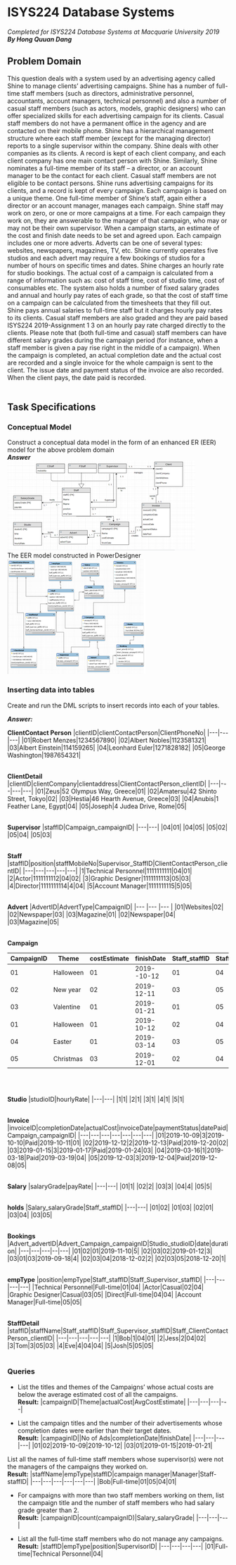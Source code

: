 # ISYS224 Database Systems
*Completed for ISYS224 Database Systems at Macquarie University 2019* <br>
***By Hong Quuan Dang***

## **Problem Domain**
This question deals with a system used by an advertising agency called Shine to manage
clients’ advertising campaigns. Shine has a number of full-time staff members (such as
directors, administrative personnel, accountants, account managers, technical personnel)
and also a number of casual staff members (such as actors, models, graphic designers) who
can offer specialized skills for each advertising campaign for its clients. Casual staff
members do not have a permanent office in the agency and are contacted on their mobile
phone. Shine has a hierarchical management structure where each staff member (except
for the managing director) reports to a single supervisor within the company.
Shine deals with other companies as its clients. A record is kept of each client company, and
each client company has one main contact person with Shine. Similarly, Shine nominates a
full-time member of its staff – a director, or an account manager to be the contact for each
client. Casual staff members are not eligible to be contact persons.
Shine runs advertising campaigns for its clients, and a record is kept of every campaign.
Each campaign is based on a unique theme. One full-time member of Shine’s staff, again
either a director or an account manager, manages each campaign. Shine staff may work on
zero, or one or more campaigns at a time. For each campaign they work on, they are
answerable to the manager of that campaign, who may or may not be their own supervisor.
When a campaign starts, an estimate of the cost and finish date needs to be set and agreed
upon. Each campaign includes one or more adverts. Adverts can be one of several types:
websites, newspapers, magazines, TV, etc. Shine currently operates five studios and each
advert may require a few bookings of studios for a number of hours on specific times and
dates. Shine charges an hourly rate for studio bookings. The actual cost of a campaign is
calculated from a range of information such as: cost of staff time, cost of studio time, cost
of consumables etc.
The system also holds a number of fixed salary grades and annual and hourly pay rates of
each grade, so that the cost of staff time on a campaign can be calculated from the
timesheets that they fill out. Shine pays annual salaries to full-time staff but it charges
hourly pay rates to its clients. Casual staff members are also graded and they are paid based 
ISYS224 2019-Assignment 1
3
on an hourly pay rate charged directly to the clients. Please note that (both full-time and
casual) staff members can have different salary grades during the campaign period (for
instance, when a staff member is given a pay rise right in the middle of a campaign).
When the campaign is completed, an actual completion date and the actual cost are
recorded and a single invoice for the whole campaign is sent to the client. The issue date
and payment status of the invoice are also recorded. When the client pays, the date paid is
recorded. <br>
<br>

## **Task Specifications**
### Conceptual Model
Construct a conceptual data model in the form of an enhanced ER (EER) model for the
above problem domain <br>
***Answer*** <br>
![ConceptualModel](Picture1.png) <br>
The EER model constructed in PowerDesigner <br> 
![EERModel](Picture2.png)

### Inserting data into tables
Create and run the DML scripts to insert records into each of your tables. <br>

***Answer:*** <br>

**ClientContact Person**
|clientID|clientContactPerson|ClientPhoneNo|
|---|---|---|
|01|Robert Menzes|1234567890|
|02|Albert Nobles|1123581321|
|03|Albert Einstein|114159265|
|04|Leonhard Euler|1271828182|
|05|George Washington|1987654321|
<br> <br>

**ClientDetail**
|clientID|clientCompany|clientaddress|ClientContactPerson_clientID|
|---|---|---|---|
|01|Zeus|52 Olympus Way, Greece|01|
|02|Amatersu|42 Shinto Street, Tokyo|02|
|03|Hestia|46 Hearth Avenue, Greece|03|
|04|Anubis|1 Feather Lane, Egypt|04|
|05|Joseph|4 Judea Drive, Rome|05|
<br> <br>

**Supervisor**
|staffID|Campaign_campaignID|
|---|---|
|04|01|
|04|05|
|05|02|
|05|04|
|05|03|
<br> <br>

**Staff**
|staffID|position|staffMobileNo|Supervisor_StaffID|ClientContactPerson_clientID|
|---|---|---|---|---|
|1|Technical Personnel|1111111111|04|01|
|2|Actor|1111111112|04|02|
|3|Graphic Designer|1111111113|05|03|
|4|Director|1111111114|4|04|
|5|Account Manager|1111111115|5|05|
<br> <br>

**Advert**
|AdvertID|AdvertType|CampaignID|
|--- |--- |--- |
|01|Websites|02|
|02|Newspaper|03|
|03|Magazine|01|
|02|Newspaper|04|
|03|Magazine|05|
<br> <br>

**Campaign** 

|CampaignID|Theme|costEstimate|finishDate|Staff_staffID|Staff_Supervisor_staffID|
|--- |--- |--- |--- |--- |--- |
|01|Halloween|01|2019--10-12|01|04|
|02|New year|02|2019-12-11|03|05|
|03|Valentine|01|2019-01-21|01|05|
|01|Halloween|01|2019-10-12|02|04|
|04|Easter|01|2019-03-14|03|05|
|05|Christmas|03|2019-12-01|02|04|
<br> <br>

**Studio**
|studioID|hourlyRate|
|---|---|
|1|1|
|2|1|
|3|1|
|4|1|
|5|1|
<br> <br>

**Invoice**
|invoiceID|completionDate|actualCost|invoiceDate|paymentStatus|datePaid|Campaign_campaignID|
|---|---|---|---|---|---|---|
|01|2019-10-09|3|2019-10-10|Paid|2019-10-11|01|
|02|2019-12-12|2|2019-12-13|Paid|2019-12-20|02|
|03|2019-01-15|3|2019-01-17|Paid|2019-01-24|03|
|04|2019-03-16|1|2019-03-18|Paid|2019-03-19|04|
|05|2019-12-03|3|2019-12-04|Paid|2019-12-08|05|
<br> <br>

**Salary**
|salaryGrade|payRate|
|---|---|
|01|1|
|02|2|
|03|3|
|04|4|
|05|5|
<br> <br>

**holds**
|Salary_salaryGrade|Staff_staffID|
|---|---|
|01|02|
|01|03|
|02|01|
|03|04|
|03|05|
<br> <br>

**Bookings**
|Advert_advertID|Advert_Campaign_campaignID|Studio_studioID|date|duration|
|---|---|---|--|---|
|01|02|01|2019-11-10|5|
|02|03|02|2019-01-12|3|
|03|01|03|2019-09-18|4|
|02|03|04|2018-12-02|2|
|02|03|05|2018-12-20|1|
<br> <br>

**empType**
|position|empType|Staff_staffID|Staff_Supervisor_staffID|
|---|---|---|---|
|Technical Personnel|Full-time|01|04|
|Actor|Casual|02|04|
|Graphic Designer|Casual|03|05|
|Direct|Full-time|04|04|
|Account Manager|Full-time|05|05|
<br> <br>

**StaffDetail**
|staffID|staffName|Staff_staffID|Staff_Supervisor_staffID|Staff_ClientContactPerson_clientID|
|---|---|---|---|---|
|1|Bob|1|04|01|
|2|Jess|2|04|02|
|3|Tom|3|05|03|
|4|Eve|4|04|04|
|5|Josh|5|05|05|
<br> <br>

### Queries
* List the titles and themes of the Campaigns’ whose actual costs are below the average
estimated cost of all the campaigns. <br>
**Result:**
|campaignID|Theme|actualCost|AvgCostEstimate|
|---|---|---|---|

* List the campaign titles and the number of their advertisements whose completion
dates were earlier than their target dates. <br>
**Result:**
|campaginID||No of Ads|completionDate|finishDate|
|---|---|---|---|
|01|02|2019-10-09|2019-10-12|
|03|01|2019-01-15|2019-01-21|

List all the names of full-time staff members whose supervisor(s) were not the managers of the campaigns they worked on. <br>
**Result:**
|staffName|empType|staffID|campaign manager|Manager|Staff-staffID|
|---|---|---|---|---|---|
|Bob|Full-time|01|05|04|01|

* For campaigns with more than two staff members working on them, list the campaign
title and the number of staff members who had salary grade greater than 2.<br>
**Result:**
|campaignID|count(campaignID)|Salary_salaryGrade|
|---|---|---|

* List all the full-time staff members who do not manage any campaigns.<br>
**Result:**
|staffID|empType|position|SupervisorID|
|---|---|---|---|
|01|Full-time|Technical Personnel|04|
